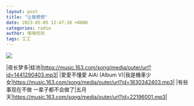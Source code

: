 ```yaml
---
layout: post
title: "让我想想"
date: 2023-05-05 12:47:10 +0800
categories: radio
author: 啃啃坑坑
tags: 工工
---
```

![]({{site.baseurl}}/images/cover_20230505.jpg)

|夜长梦多|蛙池|https://music.163.com/song/media/outer/url?id=1441290403.mp3|
|愛愛不懂愛 AiAi (Album V)|我是機車少女|https://music.163.com/song/media/outer/url?id=1830342403.mp3|
|有些事现在不做 一辈子都不会做了|五月天|https://music.163.com/song/media/outer/url?id=22196001.mp3|

